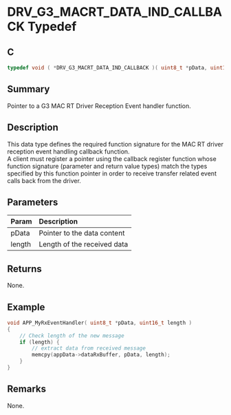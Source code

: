 # DRV_G3_MACRT_DATA_IND_CALLBACK Typedef

## C

```c
typedef void ( *DRV_G3_MACRT_DATA_IND_CALLBACK )( uint8_t *pData, uint16_t length );

```

## Summary

Pointer to a G3 MAC RT Driver Reception Event handler function.

## Description

This data type defines the required function signature for the MAC RT driver reception event handling callback function.   
A client must register a pointer using the callback register function whose function signature (parameter and return value types) match the types specified by this function pointer in order to receive transfer related event calls back from the driver.

## Parameters

| Param | Description |
|:----- |:----------- |
| pData | Pointer to the data content |
| length | Length of the received data |

## Returns

None.  

## Example

```c
void APP_MyRxEventHandler( uint8_t *pData, uint16_t length )
{
    // Check length of the new message
    if (length) {
        // extract data from received message
        memcpy(appData->dataRxBuffer, pData, length);
    }
}
```

## Remarks

None.


